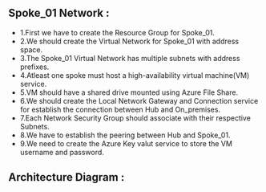## Spoke_01 Network :
- 1.First we have to create the Resource Group for Spoke_01.
- 2.We should create the Virtual Network for Spoke_01 with address space.
- 3.The Spoke_01 Virtual Network has multiple subnets with address prefixes.
- 4.Atleast one spoke must host a high-availability virtual machine(VM) service.
- 5.VM should have a shared drive mounted using Azure File Share.
- 6.We should create the Local Network Gateway and Connection service for establish the connection between Hub and On_premises.
- 7.Each Network Security Group should associate with their respective Subnets.
- 8.We have to establish the peering between Hub and Spoke_01.
- 9.We need to create the Azure Key valut service to store the VM username and password.

## Architecture Diagram :